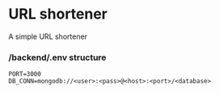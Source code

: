 # URL shortener

A simple URL shortener

### /backend/.env structure
```
PORT=3000
DB_CONN=mongodb://<user>:<pass>@<host>:<port>/<database>
```

